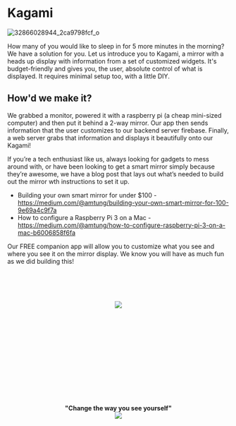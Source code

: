 # Kagami

![32866028944_2ca9798fcf_o](https://user-images.githubusercontent.com/20934684/28437029-18149602-6d67-11e7-94b1-18f509135497.jpg)

How many of you would like to sleep in for 5 more minutes in the morning?
We have a solution for you. Let us introduce you to Kagami, a mirror with a heads up display with information from a set of customized widgets. It's budget-friendly and gives you, the user, absolute control of what is displayed. It requires minimal setup too, with a little DIY. 

## How'd we make it?
We grabbed a monitor, powered it with a raspberry pi (a cheap mini-sized computer) and then put it behind a 2-way mirror. Our app then sends information that the user customizes to our backend server firebase. Finally, a web server grabs that information and displays it beautifully onto our Kagami!

If you’re a tech enthusiast like us, always looking for gadgets to mess around with, or have been looking to get a smart mirror simply because they’re awesome, we have a blog post that lays out what’s needed to build out the mirror wth instructions to set it up. 

- Building your own smart mirror for under $100 -
https://medium.com/@amtung/building-your-own-smart-mirror-for-100-9e69a4c9f7a
- How to configure a Raspberry Pi 3 on a Mac -
https://medium.com/@amtung/how-to-configure-raspberry-pi-3-on-a-mac-b6006858f6fa

Our FREE companion app will allow you to customize what you see and where you see it on the mirror display. We know you will have as much fun as we did building this!

<p align="center">
  <br><br>
  <br><br>
  <img src="https://user-images.githubusercontent.com/20934684/28435762-61926746-6d62-11e7-9c4f-288df936b97d.gif">
</p>

<p align="center">
  <br><br>
  <br><br>
  <br><br>
  <br><br>
  <br><br>
  <br><br>
  <b>"Change the way you see yourself"</b><br>
  <img src="https://user-images.githubusercontent.com/20934684/28436772-28bbfe42-6d66-11e7-95c8-81c14483c689.jpg">
</p>
